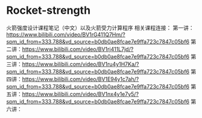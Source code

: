 # Rocket-strength
火箭强度设计课程笔记（中文）以及火箭受力计算程序
相关课程连接：
第一讲：https://www.bilibili.com/video/BV1rG411Q7Hm/?spm_id_from=333.788&vd_source=b0db0ae8fcae7e9ffa723c7847c05bf6
第二讲：https://www.bilibili.com/video/BV1rj411L7jd/?spm_id_from=333.788&vd_source=b0db0ae8fcae7e9ffa723c7847c05bf6
第三讲：https://www.bilibili.com/video/BV1ru4y1H7Ka/?spm_id_from=333.788&vd_source=b0db0ae8fcae7e9ffa723c7847c05bf6
第四讲：https://www.bilibili.com/video/BV1E94y1c7ah/?spm_id_from=333.788&vd_source=b0db0ae8fcae7e9ffa723c7847c05bf6
第五讲：https://www.bilibili.com/video/BV1nx4y1e7y5/?spm_id_from=333.788&vd_source=b0db0ae8fcae7e9ffa723c7847c05bf6
第六讲：
